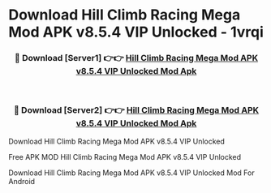 # Download Hill Climb Racing Mega Mod APK v8.5.4 VIP Unlocked - 1vrqi



<div align="center">
<h3>🔴 Download [Server1] 👉👉 <a href="https://momento.my/?title=Hill_Climb_Racing_Mega_Mod_APK_v8.5.4_VIP_Unlocked">Hill Climb Racing Mega Mod APK v8.5.4 VIP Unlocked Mod Apk</a></h3><br>

<h3>🔴 Download [Server2] 👉👉 <a href="https://momento.my/?title=Hill_Climb_Racing_Mega_Mod_APK_v8.5.4_VIP_Unlocked">Hill Climb Racing Mega Mod APK v8.5.4 VIP Unlocked Mod Apk</a></h3>
</div>



Download Hill Climb Racing Mega Mod APK v8.5.4 VIP Unlocked 

Free APK MOD Hill Climb Racing Mega Mod APK v8.5.4 VIP Unlocked 

Download Hill Climb Racing Mega Mod APK v8.5.4 VIP Unlocked Mod For Android
